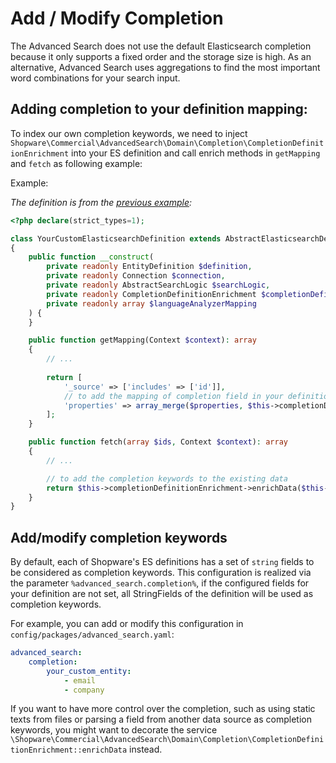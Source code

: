 # Add / Modify Completion

The Advanced Search does not use the default Elasticsearch completion because it only supports a fixed order and the storage size is high. As an alternative, Advanced Search uses aggregations to find the most important word combinations for your search input.

## Adding completion to your definition mapping:

To index our own completion keywords, we need to inject `Shopware\Commercial\AdvancedSearch\Domain\Completion\CompletionDefinitionEnrichment` into your ES definition and call enrich methods in `getMapping` and `fetch` as following example:

Example:

_The definition is from the [previous example](./How-to-define-your-custom-Elasticsearch-definition.md):_

```php
<?php declare(strict_types=1);

class YourCustomElasticsearchDefinition extends AbstractElasticsearchDefinition
{
    public function __construct(
        private readonly EntityDefinition $definition,
        private readonly Connection $connection,
        private readonly AbstractSearchLogic $searchLogic,
        private readonly CompletionDefinitionEnrichment $completionDefinitionEnrichment,
        private readonly array $languageAnalyzerMapping
    ) {
    }

    public function getMapping(Context $context): array
    {
        // ...
        
        return [
            '_source' => ['includes' => ['id']],
            // to add the mapping of completion field in your definition
            'properties' => array_merge($properties, $this->completionDefinitionEnrichment->enrichMapping()),
        ];
    }

    public function fetch(array $ids, Context $context): array
    {
        // ...

        // to add the completion keywords to the existing data
        return $this->completionDefinitionEnrichment->enrichData($this->getEntityDefinition(), $documents);
    }
}
```

## Add/modify completion keywords

By default, each of Shopware's ES definitions has a set of `string` fields to be considered as completion keywords. This configuration is realized via the parameter `%advanced_search.completion%`, if the configured fields for your definition are not set, all StringFields of the definition will be used as completion keywords. 

For example, you can add or modify this configuration in `config/packages/advanced_search.yaml`:

```yaml
advanced_search:
    completion:
        your_custom_entity:
            - email
            - company
```

If you want to have more control over the completion, such as using static texts from files or parsing a field from another data source as completion keywords, you might want to decorate the service `\Shopware\Commercial\AdvancedSearch\Domain\Completion\CompletionDefinitionEnrichment::enrichData` instead.

